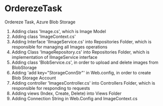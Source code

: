 # OrderezeTask
Ordereze Task, Azure Blob Storage

1. Adding class 'Image.cs', which is Image Model
2. Adding class 'ImageContext.cs'
3. Adding Interface 'IImageService.cs' into Repositories Folder, which is responsible for managing all Images operations
4. Adding Class 'ImageRepository.cs' into Repositories Folder, which is implementation of IImageService interface
5. Adding class 'BlobService.cs', in order to upload and delete images from BlobStorage
6. Adding 'add key="StorageConnStr"' in Web.config, in order to create Blob Storage Account
7. Adding controller 'ImagesController.cs' into Controllers Folder, which is responsible for responding to requests
8. Adding views (Index, Create, Delete) into Views Folder
9. Adding Connection String in Web.Config and ImageContext.cs
   


   
